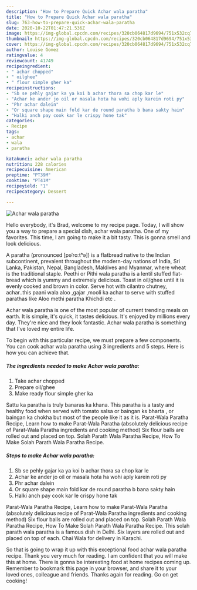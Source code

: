 ```yaml
---
description: "How to Prepare Quick Achar wala paratha"
title: "How to Prepare Quick Achar wala paratha"
slug: 763-how-to-prepare-quick-achar-wala-paratha
date: 2020-10-22T01:47:21.536Z
image: https://img-global.cpcdn.com/recipes/320cb064817d9694/751x532cq70/achar-wala-paratha-recipe-main-photo.jpg
thumbnail: https://img-global.cpcdn.com/recipes/320cb064817d9694/751x532cq70/achar-wala-paratha-recipe-main-photo.jpg
cover: https://img-global.cpcdn.com/recipes/320cb064817d9694/751x532cq70/achar-wala-paratha-recipe-main-photo.jpg
author: Louise Gomez
ratingvalue: 4
reviewcount: 41749
recipeingredient:
- " achar chopped"
- " oilghee"
- " flour simple gher ka"
recipeinstructions:
- "Sb se pehly gajar ka ya koi b achar thora sa chop kar le"
- "Achar ke ander jo oil or masala hota ha wohi aply karein roti py"
- "Phr achar dalein"
- "Or square shape main fold kar de round paratha b bana sakty hain"
- "Halki anch pay cook kar le crispy hone tak"
categories:
- Recipe
tags:
- achar
- wala
- paratha

katakunci: achar wala paratha 
nutrition: 228 calories
recipecuisine: American
preptime: "PT39M"
cooktime: "PT41M"
recipeyield: "1"
recipecategory: Dessert

---
```



![Achar wala paratha](https://img-global.cpcdn.com/recipes/320cb064817d9694/751x532cq70/achar-wala-paratha-recipe-main-photo.jpg)

Hello everybody, it's Brad, welcome to my recipe page. Today, I will show you a way to prepare a special dish, achar wala paratha. One of my favorites. This time, I am going to make it a bit tasty. This is gonna smell and look delicious.

A paratha (pronounced [pəˈrɑːtʰə]) is a flatbread native to the Indian subcontinent, prevalent throughout the modern-day nations of India, Sri Lanka, Pakistan, Nepal, Bangladesh, Maldives and Myanmar, where wheat is the traditional staple. Peethi or Pithi wala paratha is a lentil stuffed flat-bread which is yummy and extremely delicious. Toast in oil/ghee until it is evenly cooked and brown in color. Serve hot with cilantro chutney, achar..this paani wala aloo ,gajar ,mooli ka achar to serve with stuffed parathas like Aloo methi paratha Khichdi etc .

Achar wala paratha is one of the most popular of current trending meals on earth. It is simple, it's quick, it tastes delicious. It's enjoyed by millions every day. They're nice and they look fantastic. Achar wala paratha is something that I've loved my entire life.


To begin with this particular recipe, we must prepare a few components. You can cook achar wala paratha using 3 ingredients and 5 steps. Here is how you can achieve that.

<!--inarticleads1-->

##### The ingredients needed to make Achar wala paratha:

1. Take  achar chopped
1. Prepare  oil/ghee
1. Make ready  flour simple gher ka


Sattu ka paratha is truly banaras ka khana. This paratha is a tasty and healthy food when served with tomato salsa or baingan ks bharta , or baingan ka chokha but most of the people like it as it is. Parat-Wala Paratha Recipe, Learn how to make Parat-Wala Paratha (absolutely delicious recipe of Parat-Wala Paratha ingredients and cooking method) Six flour balls are rolled out and placed on top. Solah Parath Wala Paratha Recipe, How To Make Solah Parath Wala Paratha Recipe. 

<!--inarticleads2-->

##### Steps to make Achar wala paratha:

1. Sb se pehly gajar ka ya koi b achar thora sa chop kar le
1. Achar ke ander jo oil or masala hota ha wohi aply karein roti py
1. Phr achar dalein
1. Or square shape main fold kar de round paratha b bana sakty hain
1. Halki anch pay cook kar le crispy hone tak


Parat-Wala Paratha Recipe, Learn how to make Parat-Wala Paratha (absolutely delicious recipe of Parat-Wala Paratha ingredients and cooking method) Six flour balls are rolled out and placed on top. Solah Parath Wala Paratha Recipe, How To Make Solah Parath Wala Paratha Recipe. This solah parath wala paratha is a famous dish in Delhi. Six layers are rolled out and placed on top of each. Chai Wala for delivery in Karachi. 

So that is going to wrap it up with this exceptional food achar wala paratha recipe. Thank you very much for reading. I am confident that you will make this at home. There is gonna be interesting food at home recipes coming up. Remember to bookmark this page in your browser, and share it to your loved ones, colleague and friends. Thanks again for reading. Go on get cooking!
